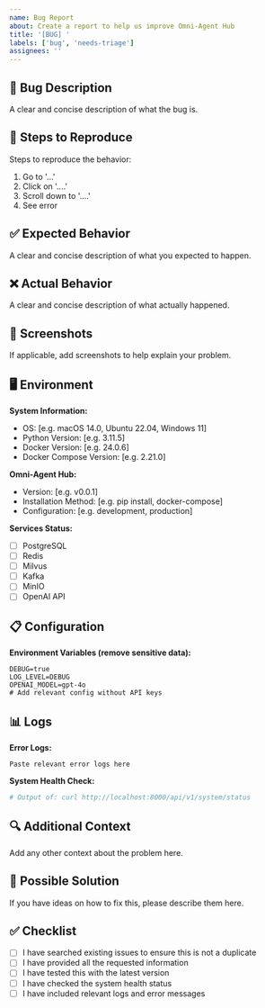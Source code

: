 ```yaml
---
name: Bug Report
about: Create a report to help us improve Omni-Agent Hub
title: '[BUG] '
labels: ['bug', 'needs-triage']
assignees: ''
---
```


## 🐛 Bug Description

A clear and concise description of what the bug is.

## 🔄 Steps to Reproduce

Steps to reproduce the behavior:
1. Go to '...'
2. Click on '....'
3. Scroll down to '....'
4. See error

## ✅ Expected Behavior

A clear and concise description of what you expected to happen.

## ❌ Actual Behavior

A clear and concise description of what actually happened.

## 📸 Screenshots

If applicable, add screenshots to help explain your problem.

## 🖥️ Environment

**System Information:**
- OS: [e.g. macOS 14.0, Ubuntu 22.04, Windows 11]
- Python Version: [e.g. 3.11.5]
- Docker Version: [e.g. 24.0.6]
- Docker Compose Version: [e.g. 2.21.0]

**Omni-Agent Hub:**
- Version: [e.g. v0.0.1]
- Installation Method: [e.g. pip install, docker-compose]
- Configuration: [e.g. development, production]

**Services Status:**
- [ ] PostgreSQL
- [ ] Redis  
- [ ] Milvus
- [ ] Kafka
- [ ] MinIO
- [ ] OpenAI API

## 📋 Configuration

**Environment Variables (remove sensitive data):**
```env
DEBUG=true
LOG_LEVEL=DEBUG
OPENAI_MODEL=gpt-4o
# Add relevant config without API keys
```

## 📊 Logs

**Error Logs:**
```
Paste relevant error logs here
```

**System Health Check:**
```bash
# Output of: curl http://localhost:8000/api/v1/system/status
```

## 🔍 Additional Context

Add any other context about the problem here.

## 🚀 Possible Solution

If you have ideas on how to fix this, please describe them here.

## ✅ Checklist

- [ ] I have searched existing issues to ensure this is not a duplicate
- [ ] I have provided all the requested information
- [ ] I have tested this with the latest version
- [ ] I have checked the system health status
- [ ] I have included relevant logs and error messages
